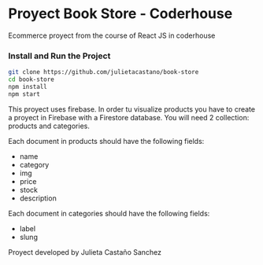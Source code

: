 # Proyect Book Store - Coderhouse
Ecommerce proyect from the course of React JS in coderhouse

### Install and Run the Project

```sh
git clone https://github.com/julietacastano/book-store
cd book-store
npm install
npm start
```
This proyect uses firebase. 
In order tu visualize products you have to create a proyect in Firebase with a Firestore database. 
You will need 2 collection: products and categories.

Each document in products should have the following fields:
- name
- category
- img
- price
- stock
- description

Each document in categories should have the following fields:
- label
- slung

Proyect developed by Julieta Castaño Sanchez 